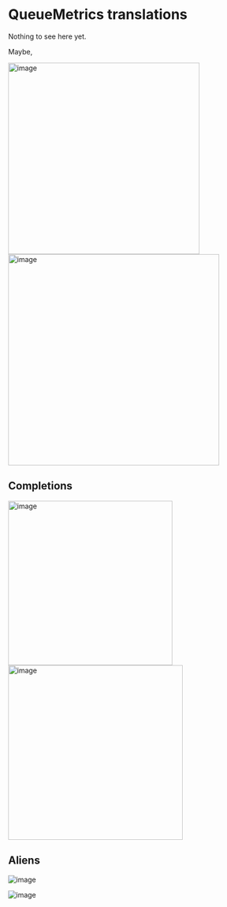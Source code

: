 # QueueMetrics translations

Nothing to see here yet.

Maybe,

<img width="388" alt="image" src="https://github.com/Loway/translation_queuemetrics/assets/1101849/e8ff68cd-af56-4dfc-a225-bc65d2dbdb23">



<img width="428" alt="image" src="https://github.com/Loway/translation_queuemetrics/assets/1101849/077e010f-acd0-48b4-9865-c75707889388">


## Completions


<img width="333" alt="image" src="https://github.com/Loway/QueueMetrics_Translations/assets/1101849/25d44f85-7eb2-47f9-8458-36b73fc06467">

<img width="354" alt="image" src="https://github.com/Loway/QueueMetrics_Translations/assets/1101849/5c9fdd0a-91a3-4a9c-aa0d-ae1ef952c2c5">


## Aliens


![image](https://github.com/Loway/QueueMetrics_Translations/assets/1101849/50c77f52-a34a-4ca0-922b-0a7a8fd6c562)


![image](https://github.com/Loway/QueueMetrics_Translations/assets/1101849/adcd14bd-d06e-4425-b753-e2dc8d94327d)
